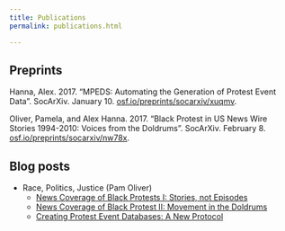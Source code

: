 ```yaml
---
title: Publications
permalink: publications.html

---
```


## Preprints

Hanna, Alex. 2017. “MPEDS: Automating the Generation of Protest Event Data”. SocArXiv. January 10. [osf.io/preprints/socarxiv/xuqmv](https://osf.io/preprints/socarxiv/xuqmv).

Oliver, Pamela, and Alex Hanna. 2017. “Black Protest in US News Wire Stories 1994-2010: Voices from the Doldrums”. SocArXiv. February 8. [osf.io/preprints/socarxiv/nw78x](https://osf.io/preprints/socarxiv/nw78x/).

## Blog posts

- Race, Politics, Justice (Pam Oliver)
    - [News Coverage of Black Protests I: Stories, not Episodes](http://www.ssc.wisc.edu/soc/racepoliticsjustice/2017/01/23/black-protest-events-stories-episodes/)
    - [News Coverage of Black Protest II: Movement in the Doldrums](http://www.ssc.wisc.edu/soc/racepoliticsjustice/2017/01/24/news-coverage-of-black-protest-ii-movement-in-the-doldrums/)
    - [Creating Protest Event Databases: A New Protocol](http://www.ssc.wisc.edu/soc/racepoliticsjustice/2017/06/07/creating-protest-event-databases-a-new-protocol/)

